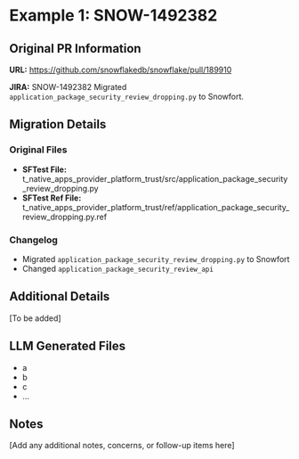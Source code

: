 # Example 1: SNOW-1492382

## Original PR Information

**URL:** https://github.com/snowflakedb/snowflake/pull/189910

**JIRA:** SNOW-1492382 Migrated `application_package_security_review_dropping.py` to Snowfort.

## Migration Details

### Original Files
- **SFTest File:** t_native_apps_provider_platform_trust/src/application_package_security_review_dropping.py
- **SFTest Ref File:** t_native_apps_provider_platform_trust/ref/application_package_security_review_dropping.py.ref

### Changelog
- Migrated `application_package_security_review_dropping.py` to Snowfort
- Changed `application_package_security_review_api`

## Additional Details
[To be added]

## LLM Generated Files
- a
- b
- c
- ...

## Notes
[Add any additional notes, concerns, or follow-up items here]